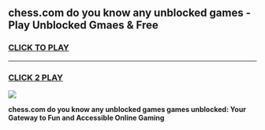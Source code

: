 
## chess.com do you know any unblocked games - Play Unblocked Gmaes & Free
<h3>
<a href="https://news.freeplayer.one?title=chess.com_do_you_know_any_unblocked_games&ref=23F">CLICK TO PLAY</a></h3>
<hr>

<h3>
<a href="https://news.freeplayer.one?title=chess.com_do_you_know_any_unblocked_games&ref=23F">CLICK 2 PLAY</a>
  
</h3>

<a href="https://news.freeplayer.one?title=chess.com_do_you_know_any_unblocked_games&ref=23F/"><img src="https://clearcache.store/games.png"></a>


**chess.com do you know any unblocked games games unblocked: Your Gateway to Fun and Accessible Online Gaming**
